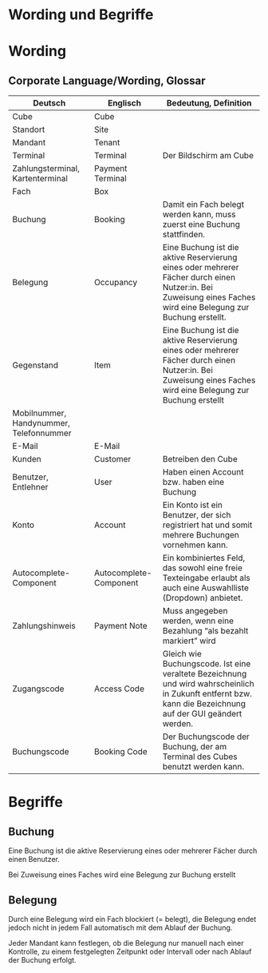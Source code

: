 # Wording und Begriffe

# Wording

## Corporate Language/Wording, Glossar

| Deutsch                                 | Englisch               | Bedeutung, Definition                                                                                                                                          |
|-----------------------------------------|------------------------|----------------------------------------------------------------------------------------------------------------------------------------------------------------|
| Cube                                    | Cube                   |
| Standort                                | Site                   |
| Mandant                                 | Tenant                 | 
| Terminal                                | Terminal               | Der Bildschirm am Cube                                                                                                                                         |
| Zahlungsterminal, Kartenterminal        | Payment Terminal       |
| Fach                                    | Box                    |                                                                                                                                                                | 
| Buchung                                 | Booking                | Damit ein Fach belegt werden kann, muss zuerst eine Buchung stattfinden.                                                                                       |
| Belegung                                | Occupancy              | Eine Buchung ist die aktive Reservierung eines oder mehrerer Fächer durch einen Nutzer:in. Bei Zuweisung eines Faches wird eine Belegung zur Buchung erstellt. |
| Gegenstand                              | Item                   | Eine Buchung ist die aktive Reservierung eines oder mehrerer Fächer durch einen Nutzer:in. Bei Zuweisung eines Faches wird eine Belegung zur Buchung erstellt  |
| Mobilnummer, Handynummer, Telefonnummer |                        |                                                                                                                                                                |
| E-Mail                                  | E-Mail                 |                                                                                                                                                                |
| Kunden                                  | Customer               | Betreiben den Cube                                                                                                                                             |
| Benutzer, Entlehner                     | User                   | Haben einen Account bzw. haben eine Buchung                                                                                                                    |
| Konto                                   | Account                | Ein Konto ist ein Benutzer, der sich registriert hat und somit mehrere Buchungen vornehmen kann.                                                              |
| Autocomplete-Component                  | Autocomplete-Component | Ein kombiniertes Feld, das sowohl eine freie Texteingabe erlaubt als auch eine Auswahlliste (Dropdown) anbietet.                                               |
| Zahlungshinweis                         | Payment Note           | Muss angegeben werden, wenn eine Bezahlung “als bezahlt markiert” wird                                                     |
| Zugangscode                             | Access Code            | Gleich wie Buchungscode. Ist eine veraltete Bezeichnung und wird wahrscheinlich in Zukunft entfernt bzw. kann die Bezeichnung auf der GUI geändert werden.                                                                                                                          |
| Buchungscode                            | Booking Code           | Der Buchungscode der Buchung, der am Terminal des Cubes benutzt werden kann.                                                                                                      |



# Begriffe

## Buchung

Eine Buchung ist die aktive Reservierung eines oder mehrerer Fächer durch einen Benutzer. 

Bei Zuweisung eines Faches wird eine Belegung zur Buchung erstellt

## Belegung

Durch eine Belegung wird ein Fach blockiert (= belegt), die Belegung endet
jedoch nicht in jedem Fall automatisch mit dem Ablauf der Buchung.

Jeder Mandant kann festlegen, ob die Belegung nur manuell nach einer Kontrolle, zu einem festgelegten Zeitpunkt oder Intervall oder nach Ablauf der Buchung erfolgt.